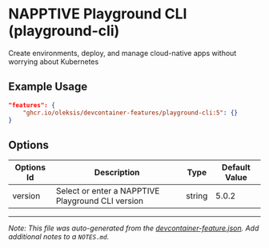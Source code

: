 

# NAPPTIVE Playground CLI (playground-cli)

Create environments, deploy, and manage cloud-native apps without worrying about Kubernetes

## Example Usage

```json
"features": {
    "ghcr.io/oleksis/devcontainer-features/playground-cli:5": {}
}
```

## Options

| Options Id | Description | Type | Default Value |
|-----|-----|-----|-----|
| version | Select or enter a NAPPTIVE Playground CLI version | string | 5.0.2 |



---

_Note: This file was auto-generated from the [devcontainer-feature.json](https://github.com/oleksis/devcontainer-features/blob/main/src/playground-cli/devcontainer-feature.json).  Add additional notes to a `NOTES.md`._
